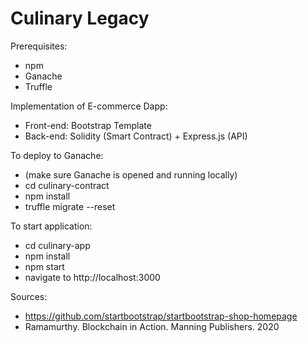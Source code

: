 # Culinary Legacy
Prerequisites:
- npm 
- Ganache
- Truffle 

Implementation of E-commerce Dapp:
- Front-end: Bootstrap Template
- Back-end: Solidity (Smart Contract) + Express.js (API)

To deploy to Ganache:
- (make sure Ganache is opened and running locally)
- cd culinary-contract
- npm install
- truffle migrate --reset 

To start application:
- cd culinary-app
- npm install
- npm start 
- navigate to http://localhost:3000 

Sources: 
- https://github.com/startbootstrap/startbootstrap-shop-homepage
- Ramamurthy. Blockchain in Action. Manning Publishers. 2020